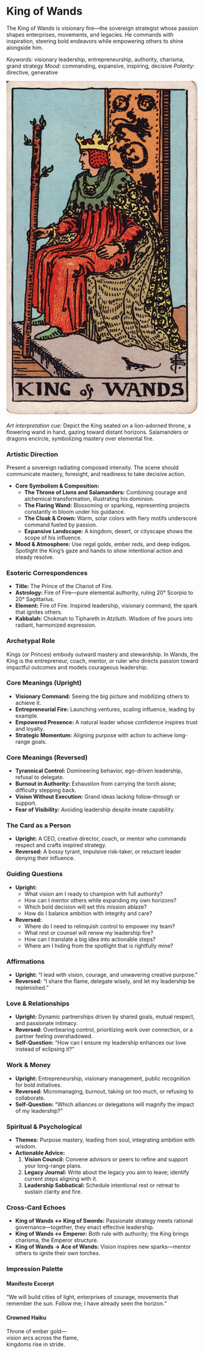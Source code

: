 # King of Wands

The King of Wands is visionary fire—the sovereign strategist whose passion shapes enterprises, movements, and legacies. He commands with inspiration, steering bold endeavors while empowering others to shine alongside him.

*Keywords:* visionary leadership, entrepreneurship, authority, charisma, grand strategy
*Mood:* commanding, expansive, inspiring, decisive
*Polarity:* directive, generative

![King of Wands](wands_king.jpg)

*Art interpretation cue:* Depict the King seated on a lion-adorned throne, a flowering wand in hand, gazing toward distant horizons. Salamanders or dragons encircle, symbolizing mastery over elemental fire.

### Artistic Direction

Present a sovereign radiating composed intensity. The scene should communicate mastery, foresight, and readiness to take decisive action.

*   **Core Symbolism & Composition:**
    *   **The Throne of Lions and Salamanders:** Combining courage and alchemical transformation, illustrating his dominion.
    *   **The Flaring Wand:** Blossoming or sparking, representing projects constantly in bloom under his guidance.
    *   **The Cloak & Crown:** Warm, solar colors with fiery motifs underscore command fueled by passion.
    *   **Expansive Landscape:** A kingdom, desert, or cityscape shows the scope of his influence.
*   **Mood & Atmosphere:**
    Use regal golds, ember reds, and deep indigos. Spotlight the King’s gaze and hands to show intentional action and steady resolve.

### Esoteric Correspondences

*   **Title:** The Prince of the Chariot of Fire.
*   **Astrology:** Fire of Fire—pure elemental authority, ruling 20° Scorpio to 20° Sagittarius.
*   **Element:** Fire of Fire. Inspired leadership, visionary command, the spark that ignites others.
*   **Kabbalah:** Chokmah to Tiphareth in Atziluth. Wisdom of fire pours into radiant, harmonized expression.

### Archetypal Role

Kings (or Princes) embody outward mastery and stewardship. In Wands, the King is the entrepreneur, coach, mentor, or ruler who directs passion toward impactful outcomes and models courageous leadership.

### Core Meanings (Upright)

*   **Visionary Command:** Seeing the big picture and mobilizing others to achieve it.
*   **Entrepreneurial Fire:** Launching ventures, scaling influence, leading by example.
*   **Empowered Presence:** A natural leader whose confidence inspires trust and loyalty.
*   **Strategic Momentum:** Aligning purpose with action to achieve long-range goals.

### Core Meanings (Reversed)

*   **Tyrannical Control:** Domineering behavior, ego-driven leadership, refusal to delegate.
*   **Burnout in Authority:** Exhaustion from carrying the torch alone; difficulty stepping back.
*   **Vision Without Execution:** Grand ideas lacking follow-through or support.
*   **Fear of Visibility:** Avoiding leadership despite innate capability.

### The Card as a Person

*   **Upright:** A CEO, creative director, coach, or mentor who commands respect and crafts inspired strategy.
*   **Reversed:** A bossy tyrant, impulsive risk-taker, or reluctant leader denying their influence.

### Guiding Questions

*   **Upright:**
    *   What vision am I ready to champion with full authority?
    *   How can I mentor others while expanding my own horizons?
    *   Which bold decision will set this mission ablaze?
    *   How do I balance ambition with integrity and care?
*   **Reversed:**
    *   Where do I need to relinquish control to empower my team?
    *   What rest or counsel will renew my leadership fire?
    *   How can I translate a big idea into actionable steps?
    *   Where am I hiding from the spotlight that is rightfully mine?

### Affirmations

*   **Upright:** “I lead with vision, courage, and unwavering creative purpose.”
*   **Reversed:** “I share the flame, delegate wisely, and let my leadership be replenished.”

### Love & Relationships

*   **Upright:** Dynamic partnerships driven by shared goals, mutual respect, and passionate intimacy.
*   **Reversed:** Overbearing control, prioritizing work over connection, or a partner feeling overshadowed.
*   **Self-Question:** “How can I ensure my leadership enhances our love instead of eclipsing it?”

### Work & Money

*   **Upright:** Entrepreneurship, visionary management, public recognition for bold initiatives.
*   **Reversed:** Micromanaging, burnout, taking on too much, or refusing to collaborate.
*   **Self-Question:** “Which alliances or delegations will magnify the impact of my leadership?”

### Spiritual & Psychological

*   **Themes:** Purpose mastery, leading from soul, integrating ambition with wisdom.
*   **Actionable Advice:**
    1.  **Vision Council:** Convene advisors or peers to refine and support your long-range plans.
    2.  **Legacy Journal:** Write about the legacy you aim to leave; identify current steps aligning with it.
    3.  **Leadership Sabbatical:** Schedule intentional rest or retreat to sustain clarity and fire.

### Cross-Card Echoes

*   **King of Wands ↔ King of Swords:** Passionate strategy meets rational governance—together, they enact effective leadership.
*   **King of Wands ↔ Emperor:** Both rule with authority; the King brings charisma, the Emperor structure.
*   **King of Wands → Ace of Wands:** Vision inspires new sparks—mentor others to ignite their own torches.

### Impression Palette

#### Manifesto Excerpt

“We will build cities of light, enterprises of courage, movements that remember the sun. Follow me; I have already seen the horizon.”

#### Crowned Haiku

Throne of ember gold—  
vision arcs across the flame,  
kingdoms rise in stride.

